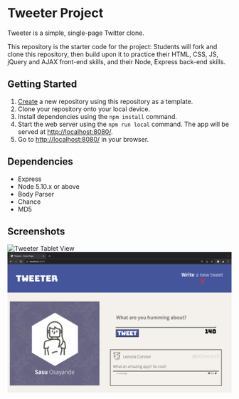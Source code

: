 # Tweeter Project

Tweeter is a simple, single-page Twitter clone.

This repository is the starter code for the project: Students will fork and clone this repository, then build upon it to practice their HTML, CSS, JS, jQuery and AJAX front-end skills, and their Node, Express back-end skills.

## Getting Started

1. [Create](https://docs.github.com/en/repositories/creating-and-managing-repositories/creating-a-repository-from-a-template) a new repository using this repository as a template.
2. Clone your repository onto your local device.
3. Install dependencies using the `npm install` command.
3. Start the web server using the `npm run local` command. The app will be served at <http://localhost:8080/>.
4. Go to <http://localhost:8080/> in your browser.

## Dependencies

- Express
- Node 5.10.x or above
- Body Parser
- Chance
- MD5

## Screenshots

![Tweeter Tablet View](https://github.com/Sasu-Osayande/tweeter/blob/master/docs/Tweeter%20Tablet%20View.png?raw=true)
![Tweeter Desktop View](https://github.com/Sasu-Osayande/tweeter/blob/master/docs/Tweeter%20Desktop%20View.png?raw=true)